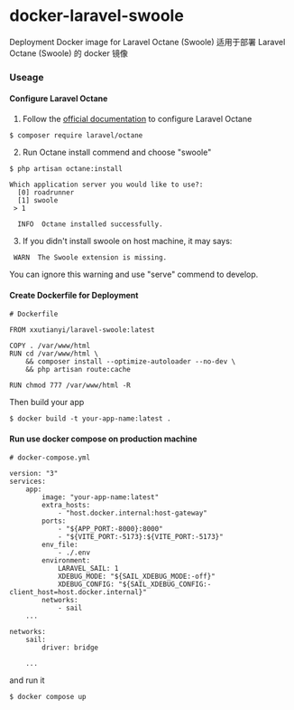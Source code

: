 # docker-laravel-swoole

Deployment Docker image for Laravel Octane (Swoole)
适用于部署 Laravel Octane (Swoole) 的 docker 镜像

### Useage

#### Configure Laravel Octane
1. Follow the [official documentation](https://laravel.com/docs/10.x/octane) to configure Laravel Octane

```
$ composer require laravel/octane
```
2. Run Octane install commend and choose "swoole"
```
$ php artisan octane:install

Which application server you would like to use?:
  [0] roadrunner
  [1] swoole
 > 1 
 
  INFO  Octane installed successfully.
```
3. If you didn't install swoole on host machine, it may says: 
```
 WARN  The Swoole extension is missing.
```
You can ignore this warning and use "serve" commend to develop.  


#### Create Dockerfile for Deployment

```
# Dockerfile

FROM xxutianyi/laravel-swoole:latest

COPY . /var/www/html
RUN cd /var/www/html \
    && composer install --optimize-autoloader --no-dev \
    && php artisan route:cache

RUN chmod 777 /var/www/html -R

```
Then build your app

```
$ docker build -t your-app-name:latest .
```

#### Run use docker compose on production machine

```
# docker-compose.yml

version: "3"
services:
    app:
        image: "your-app-name:latest"
        extra_hosts:
            - "host.docker.internal:host-gateway"
        ports:
            - "${APP_PORT:-8000}:8000"
            - "${VITE_PORT:-5173}:${VITE_PORT:-5173}"
        env_file:
            - ./.env
        environment:
            LARAVEL_SAIL: 1
            XDEBUG_MODE: "${SAIL_XDEBUG_MODE:-off}"
            XDEBUG_CONFIG: "${SAIL_XDEBUG_CONFIG:-client_host=host.docker.internal}"
        networks:
            - sail  
    ...
    
networks:
    sail:
        driver: bridge

    ...
```

and run it

```
$ docker compose up
```
